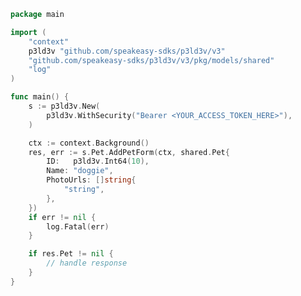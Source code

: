 <!-- Start SDK Example Usage [usage] -->
```go
package main

import (
	"context"
	p3ld3v "github.com/speakeasy-sdks/p3ld3v/v3"
	"github.com/speakeasy-sdks/p3ld3v/v3/pkg/models/shared"
	"log"
)

func main() {
	s := p3ld3v.New(
		p3ld3v.WithSecurity("Bearer <YOUR_ACCESS_TOKEN_HERE>"),
	)

	ctx := context.Background()
	res, err := s.Pet.AddPetForm(ctx, shared.Pet{
		ID:   p3ld3v.Int64(10),
		Name: "doggie",
		PhotoUrls: []string{
			"string",
		},
	})
	if err != nil {
		log.Fatal(err)
	}

	if res.Pet != nil {
		// handle response
	}
}

```
<!-- End SDK Example Usage [usage] -->